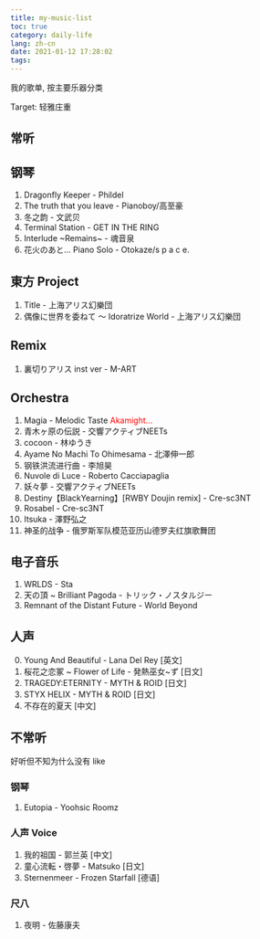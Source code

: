 ```yaml
---
title: my-music-list
toc: true
category: daily-life
lang: zh-cn
date: 2021-01-12 17:28:02
tags:
---
```


我的歌单, 按主要乐器分类

Target: 轻雅庄重

<!-- more -->

## 常听

## 钢琴

1. Dragonfly Keeper - Phildel
2. The truth that you leave - Pianoboy/高至豪
3. 冬之韵 - 文武贝
4. Terminal Station - GET IN THE RING
5. Interlude ~Remains~ - 魂音泉
6. 花火のあと​.​.​. Piano Solo - Otokaze/s p a c e​.

## 東方 Project

1. Title - 上海アリス幻樂団
2. 偶像に世界を委ねて ～ Idoratrize World - 上海アリス幻樂団

## Remix

1. 裏切りアリス inst ver - M-ART

## Orchestra

1. Magia - Melodic Taste
   <span style="color:red">Akamight...</span>
2. 青木ヶ原の伝説 - 交響アクティブNEETs
3. cocoon - 林ゆうき
4. Ayame No Machi To Ohimesama - 北澤伸一郎
5. 钢铁洪流进行曲 - 李旭昊
6. Nuvole di Luce - Roberto Cacciapaglia
7. 妖々夢 - 交響アクティブNEETs
8. Destiny【BlackYearning】[RWBY Doujin remix] - Cre-sc3NT
9. Rosabel - Cre-sc3NT
10. Itsuka - 澤野弘之
11. 神圣的战争 - 俄罗斯军队模范亚历山德罗夫红旗歌舞团

## 电子音乐

1. WRLDS - Sta
2. 天の頂 ~ Brilliant Pagoda - トリック・ノスタルジー
3. Remnant of the Distant Future - World Beyond

## 人声

0. Young And Beautiful - Lana Del Rey \[英文\]
1. 桜花之恋冢 ~ Flower of Life - 発熱巫女~ず \[日文\]
2. TRAGEDY:ETERNITY - MYTH & ROID \[日文\]
3. STYX HELIX - MYTH & ROID \[日文\]
4. 不存在的夏天 \[中文\]

## 不常听

好听但不知为什么没有 like

### 钢琴

1. Eutopia - Yoohsic Roomz

### 人声 Voice

1. 我的祖国 - 郭兰英 \[中文\]
2. 童心流転・啓夢 - Matsuko \[日文\]
3. Sternenmeer - Frozen Starfall \[德语\]

### 尺八

1. 夜明 - 佐藤康夫
